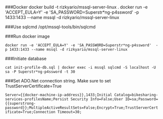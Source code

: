 
###Docker
docker build -t rizkyario/mssql-server-linux .
docker run -e 'ACCEPT_EULA=Y' -e 'SA_PASSWORD=Superstr*ng-p4ssword' -p 1433:1433 --name mssql -d rizkyario/mssql-server-linux

###Use sqlcmd
/opt/mssql-tools/bin/sqlcmd

###Run docker image

`docker run -e 'ACCEPT_EULA=Y' -e 'SA_PASSWORD=Superstr*ng-p4ssword'  -p 1433:1433 --name mssql -d rizkyario/mssql-server-linux`

###Initiate database

`cat init-profile-db.sql | docker exec -i mssql sqlcmd -S localhost -U sa -P Superstr*ng-p4ssword -t 30`

###Set ADO.Net connection string. Make sure to set TrustServerCertificate=True

`Server={{docker-machine-ip-address}},1433;Initial Catalog=bikesharing-services-profilesName;Persist Security Info=False;User ID=sa;Password={{superstrong-password}};MultipleActiveResultSets=False;Encrypt=True;TrustServerCertificate=True;Connection Timeout=30;`
